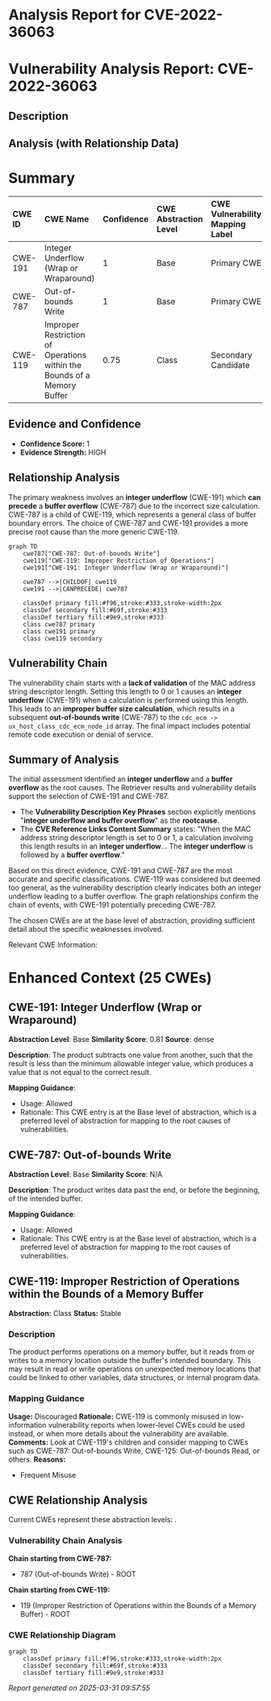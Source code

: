 # Analysis Report for CVE-2022-36063

# Vulnerability Analysis Report: CVE-2022-36063

## Description



## Analysis (with Relationship Data)

# Summary
| CWE ID    | CWE Name                                                                      | Confidence | CWE Abstraction Level | CWE Vulnerability Mapping Label | CWE-Vulnerability Mapping Notes |
| :---------- | :---------------------------------------------------------------------------- | :---------- | :---------------------- | :------------------------------ | :------------------------------ |
| CWE-191     | Integer Underflow (Wrap or Wraparound)                                        | 1         | Base                    | Primary CWE                   | Allowed                       |
| CWE-787     | Out-of-bounds Write                                                           | 1         | Base                    | Primary CWE                   | Allowed                       |
| CWE-119     | Improper Restriction of Operations within the Bounds of a Memory Buffer | 0.75      | Class                   | Secondary Candidate             | Discouraged                    |

## Evidence and Confidence

*   **Confidence Score:** 1
*   **Evidence Strength:** HIGH

## Relationship Analysis

The primary weakness involves an **integer underflow** (CWE-191) which **can precede** a **buffer overflow** (CWE-787) due to the incorrect size calculation. CWE-787 is a child of CWE-119, which represents a general class of buffer boundary errors. The choice of CWE-787 and CWE-191 provides a more precise root cause than the more generic CWE-119.

```mermaid
graph TD
    cwe787["CWE-787: Out-of-bounds Write"]
    cwe119["CWE-119: Improper Restriction of Operations"]
    cwe191["CWE-191: Integer Underflow (Wrap or Wraparound)"]
    
    cwe787 -->|CHILDOF| cwe119
    cwe191 -->|CANPRECEDE| cwe787
    
    classDef primary fill:#f96,stroke:#333,stroke-width:2px
    classDef secondary fill:#69f,stroke:#333
    classDef tertiary fill:#9e9,stroke:#333
    class cwe787 primary
    class cwe191 primary    
    class cwe119 secondary
```

## Vulnerability Chain

The vulnerability chain starts with a **lack of validation** of the MAC address string descriptor length. Setting this length to 0 or 1 causes an **integer underflow** (CWE-191) when a calculation is performed using this length. This leads to an **improper buffer size calculation**, which results in a subsequent **out-of-bounds write** (CWE-787) to the `cdc_ecm -> ux_host_class_cdc_ecm_node_id` array. The final impact includes potential remote code execution or denial of service.

## Summary of Analysis

The initial assessment identified an **integer underflow** and a **buffer overflow** as the root causes. The Retriever results and vulnerability details support the selection of CWE-191 and CWE-787.

-   The **Vulnerability Description Key Phrases** section explicitly mentions "**integer underflow and buffer overflow**" as the **rootcause**.
-   The **CVE Reference Links Content Summary** states: "When the MAC address string descriptor length is set to 0 or 1, a calculation involving this length results in an **integer underflow**... The **integer underflow** is followed by a **buffer overflow**."

Based on this direct evidence, CWE-191 and CWE-787 are the most accurate and specific classifications. CWE-119 was considered but deemed too general, as the vulnerability description clearly indicates both an integer underflow leading to a buffer overflow. The graph relationships confirm the chain of events, with CWE-191 potentially preceding CWE-787.

The chosen CWEs are at the base level of abstraction, providing sufficient detail about the specific weaknesses involved.

Relevant CWE Information:

# Enhanced Context (25 CWEs)

## CWE-191: Integer Underflow (Wrap or Wraparound)
**Abstraction Level**: Base
**Similarity Score**: 0.81
**Source**: dense

**Description**:
The product subtracts one value from another, such that the result is less than the minimum allowable integer value, which produces a value that is not equal to the correct result.

**Mapping Guidance**:
- Usage: Allowed
- Rationale: This CWE entry is at the Base level of abstraction, which is a preferred level of abstraction for mapping to the root causes of vulnerabilities.

## CWE-787: Out-of-bounds Write
**Abstraction Level**: Base
**Similarity Score**: N/A

**Description**:
The product writes data past the end, or before the beginning, of the intended buffer.

**Mapping Guidance**:
- Usage: Allowed
- Rationale: This CWE entry is at the Base level of abstraction, which is a preferred level of abstraction for mapping to the root causes of vulnerabilities.

## CWE-119: Improper Restriction of Operations within the Bounds of a Memory Buffer
**Abstraction:** Class
**Status:** Stable

### Description
The product performs operations on a memory buffer, but it reads from or writes to a memory location outside the buffer's intended boundary. This may result in read or write operations on unexpected memory locations that could be linked to other variables, data structures, or internal program data.

### Mapping Guidance
**Usage:** Discouraged
**Rationale:** CWE-119 is commonly misused in low-information vulnerability reports when lower-level CWEs could be used instead, or when more details about the vulnerability are available.
**Comments:** Look at CWE-119's children and consider mapping to CWEs such as CWE-787: Out-of-bounds Write, CWE-125: Out-of-bounds Read, or others.
**Reasons:**
- Frequent Misuse


## CWE Relationship Analysis

Current CWEs represent these abstraction levels: .


### Vulnerability Chain Analysis

**Chain starting from CWE-787:**
- 787 (Out-of-bounds Write) - ROOT


**Chain starting from CWE-119:**
- 119 (Improper Restriction of Operations within the Bounds of a Memory Buffer) - ROOT



### CWE Relationship Diagram

```mermaid
graph TD
    classDef primary fill:#f96,stroke:#333,stroke-width:2px
    classDef secondary fill:#69f,stroke:#333
    classDef tertiary fill:#9e9,stroke:#333
```



*Report generated on 2025-03-31 09:57:55*

